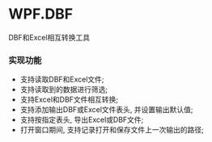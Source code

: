 # WPF.DBF
DBF和Excel相互转换工具

### 实现功能

- 支持读取DBF和Excel文件;
- 支持读取到的数据进行筛选;
- 支持Excel和DBF文件相互转换;
- 支持添加输出DBF或Excel文件表头, 并设置输出默认值;
- 支持按指定表头, 导出Excel或DBF文件;
- 打开窗口期间, 支持记录打开和保存文件上一次输出的路径;